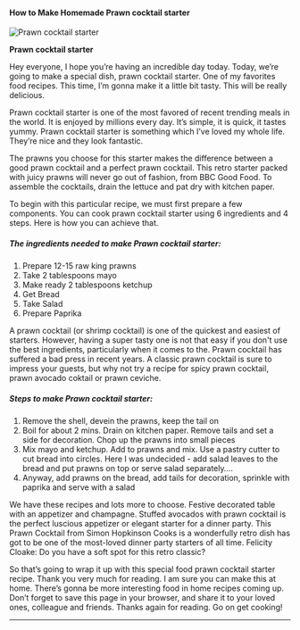             

#### How to Make Homemade Prawn cocktail starter

![Prawn cocktail starter](https://img-global.cpcdn.com/recipes/07c4bbfe3050ea05/751x532cq70/prawn-cocktail-starter-recipe-main-photo.jpg)

**Prawn cocktail starter**

Hey everyone, I hope you’re having an incredible day today. Today, we’re going to make a special dish, prawn cocktail starter. One of my favorites food recipes. This time, I’m gonna make it a little bit tasty. This will be really delicious.

Prawn cocktail starter is one of the most favored of recent trending meals in the world. It is enjoyed by millions every day. It’s simple, it is quick, it tastes yummy. Prawn cocktail starter is something which I’ve loved my whole life. They’re nice and they look fantastic.

The prawns you choose for this starter makes the difference between a good prawn cocktail and a perfect prawn cocktail. This retro starter packed with juicy prawns will never go out of fashion, from BBC Good Food. To assemble the cocktails, drain the lettuce and pat dry with kitchen paper.

To begin with this particular recipe, we must first prepare a few components. You can cook prawn cocktail starter using 6 ingredients and 4 steps. Here is how you can achieve that.

##### The ingredients needed to make Prawn cocktail starter:

1.  Prepare 12-15 raw king prawns
2.  Take 2 tablespoons mayo
3.  Make ready 2 tablespoons ketchup
4.  Get Bread
5.  Take Salad
6.  Prepare Paprika

A prawn cocktail (or shrimp cocktail) is one of the quickest and easiest of starters. However, having a super tasty one is not that easy if you don't use the best ingredients, particularly when it comes to the. Prawn cocktail has suffered a bad press in recent years. A classic prawn cocktail is sure to impress your guests, but why not try a recipe for spicy prawn cocktail, prawn avocado coktail or prawn ceviche.

##### Steps to make Prawn cocktail starter:

1.  Remove the shell, devein the prawns, keep the tail on
2.  Boil for about 2 mins. Drain on kitchen paper. Remove tails and set a side for decoration. Chop up the prawns into small pieces
3.  Mix mayo and ketchup. Add to prawns and mix. Use a pastry cutter to cut bread into circles. Here I was undecided - add salad leaves to the bread and put prawns on top or serve salad separately….
4.  Anyway, add prawns on the bread, add tails for decoration, sprinkle with paprika and serve with a salad

We have these recipes and lots more to choose. Festive decorated table with an appetizer and champagne. Stuffed avocados with prawn cocktail is the perfect luscious appetizer or elegant starter for a dinner party. This Prawn Cocktail from Simon Hopkinson Cooks is a wonderfully retro dish has got to be one of the most-loved dinner party starters of all time. Felicity Cloake: Do you have a soft spot for this retro classic?

So that’s going to wrap it up with this special food prawn cocktail starter recipe. Thank you very much for reading. I am sure you can make this at home. There’s gonna be more interesting food in home recipes coming up. Don’t forget to save this page in your browser, and share it to your loved ones, colleague and friends. Thanks again for reading. Go on get cooking!

* * *